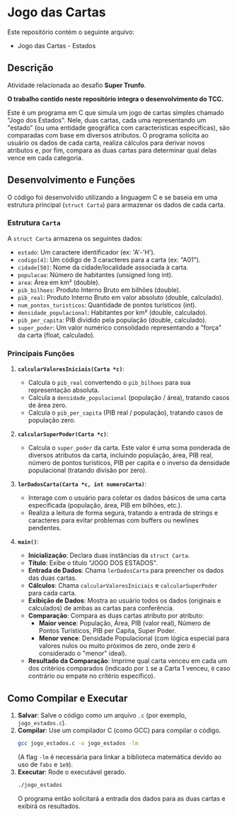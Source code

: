 # Jogo das Cartas

Este repositório contém o seguinte arquivo:

- Jogo das Cartas - Estados

## Descrição

Atividade relacionada ao desafio **Super Trunfo**.

**O trabalho contido neste repositório integra o desenvolvimento do TCC.**

Este é um programa em C que simula um jogo de cartas simples chamado "Jogo dos Estados". Nele, duas cartas, cada uma representando um "estado" (ou uma entidade geográfica com características específicas), são comparadas com base em diversos atributos. O programa solicita ao usuário os dados de cada carta, realiza cálculos para derivar novos atributos e, por fim, compara as duas cartas para determinar qual delas vence em cada categoria.

## Desenvolvimento e Funções

O código foi desenvolvido utilizando a linguagem C e se baseia em uma estrutura principal (`struct Carta`) para armazenar os dados de cada carta.

### Estrutura `Carta`

A `struct Carta` armazena os seguintes dados:
- `estado`: Um caractere identificador (ex: 'A'-'H').
- `codigo[4]`: Um código de 3 caracteres para a carta (ex: "A01").
- `cidade[50]`: Nome da cidade/localidade associada à carta.
- `populacao`: Número de habitantes (unsigned long int).
- `area`: Área em km² (double).
- `pib_bilhoes`: Produto Interno Bruto em bilhões (double).
- `pib_real`: Produto Interno Bruto em valor absoluto (double, calculado).
- `num_pontos_turisticos`: Quantidade de pontos turísticos (int).
- `densidade_populacional`: Habitantes por km² (double, calculado).
- `pib_per_capita`: PIB dividido pela população (double, calculado).
- `super_poder`: Um valor numérico consolidado representando a "força" da carta (float, calculado).

### Principais Funções

1.  **`calcularValoresIniciais(Carta *c)`**:
    * Calcula o `pib_real` convertendo o `pib_bilhoes` para sua representação absoluta.
    * Calcula a `densidade_populacional` (população / área), tratando casos de área zero.
    * Calcula o `pib_per_capita` (PIB real / população), tratando casos de população zero.

2.  **`calcularSuperPoder(Carta *c)`**:
    * Calcula o `super_poder` da carta. Este valor é uma soma ponderada de diversos atributos da carta, incluindo população, área, PIB real, número de pontos turísticos, PIB per capita e o inverso da densidade populacional (tratando divisão por zero).

3.  **`lerDadosCarta(Carta *c, int numeroCarta)`**:
    * Interage com o usuário para coletar os dados básicos de uma carta especificada (população, área, PIB em bilhões, etc.).
    * Realiza a leitura de forma segura, tratando a entrada de strings e caracteres para evitar problemas com buffers ou newlines pendentes.

4.  **`main()`**:
    * **Inicialização**: Declara duas instâncias da `struct Carta`.
    * **Título**: Exibe o título "JOGO DOS ESTADOS".
    * **Entrada de Dados**: Chama `lerDadosCarta` para preencher os dados das duas cartas.
    * **Cálculos**: Chama `calcularValoresIniciais` e `calcularSuperPoder` para cada carta.
    * **Exibição de Dados**: Mostra ao usuário todos os dados (originais e calculados) de ambas as cartas para conferência.
    * **Comparação**: Compara as duas cartas atributo por atributo:
        * **Maior vence**: População, Área, PIB (valor real), Número de Pontos Turísticos, PIB per Capita, Super Poder.
        * **Menor vence**: Densidade Populacional (com lógica especial para valores nulos ou muito próximos de zero, onde zero é considerado o "menor" ideal).
    * **Resultado da Comparação**: Imprime qual carta venceu em cada um dos critérios comparados (indicado por `1` se a Carta 1 venceu, `0` caso contrário ou empate no critério específico).

## Como Compilar e Executar

1.  **Salvar**: Salve o código como um arquivo `.c` (por exemplo, `jogo_estados.c`).
2.  **Compilar**: Use um compilador C (como GCC) para compilar o código.
    ```bash
    gcc jogo_estados.c -o jogo_estados -lm
    ```
    (A flag `-lm` é necessária para linkar a biblioteca matemática devido ao uso de `fabs` e `1e9`).
3.  **Executar**: Rode o executável gerado.
    ```bash
    ./jogo_estados
    ```
    O programa então solicitará a entrada dos dados para as duas cartas e exibirá os resultados.

